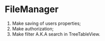 # FileManager


1) Make saving of users properties;
2) Make authorization;
3) Make filter A.K.A search in TreeTableView.
